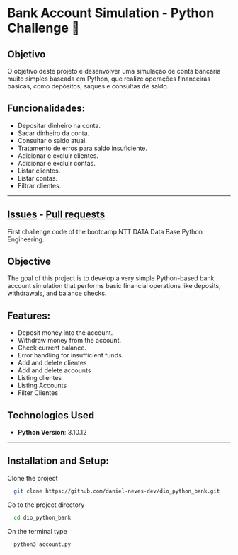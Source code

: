 # Bank Account Simulation - Python Challenge 🏦

## Objetivo

O objetivo deste projeto é desenvolver uma simulação de conta bancária muito simples baseada em Python, que realize operações financeiras básicas, como depósitos, saques e consultas de saldo.

## Funcionalidades:
- Depositar dinheiro na conta.
- Sacar dinheiro da conta.
- Consultar o saldo atual.
- Tratamento de erros para saldo insuficiente.
- Adicionar e excluir clientes.
- Adicionar e excluir contas.
- Listar clientes.
- Listar contas.
- Filtrar clientes.
-------------------------------------------------------
[Issues](https://github.com/daniel-neves-dev/dio_python_bank/issues?q=is%3Aissue+is%3Aclosed) -
[Pull requests](https://github.com/daniel-neves-dev/dio_python_bank/pulls?q=is%3Apr+is%3Aclosed)
------------------------------------------------------

First challenge code of the bootcamp NTT DATA Data Base Python Engineering.

## Objective

The goal of this project is to develop a very simple Python-based bank account simulation that performs basic financial operations like deposits, withdrawals, and balance checks.

## Features:

- Deposit money into the account.
- Withdraw money from the account.
- Check current balance.
- Error handling for insufficient funds.
- Add and delete clientes
- Add and delete accounts
- Listing clientes
- Listing Accounts
- Filter Clientes

## Technologies Used

- **Python Version**: 3.10.12
-----------------------------------------------------------
## Installation and Setup:

Clone the project

```bash
  git clone https://github.com/daniel-neves-dev/dio_python_bank.git
```

Go to the project directory

```bash
  cd dio_python_bank
```

On the terminal type

```bash
  python3 account.py
```
